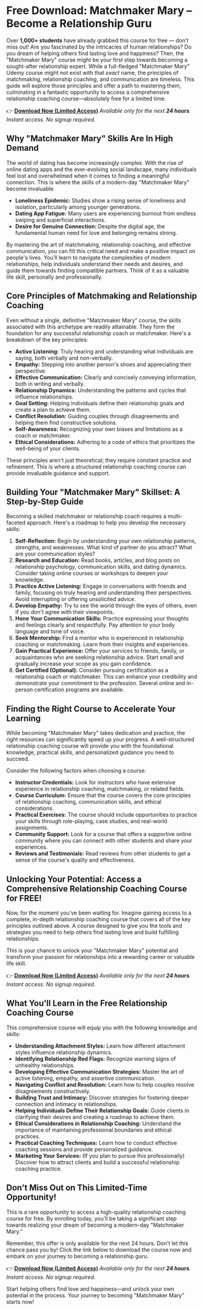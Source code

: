 # Free Download: Matchmaker Mary – Become a Relationship Guru

Over **1,000+ students** have already grabbed this course for free — don’t miss out!
Are you fascinated by the intricacies of human relationships? Do you dream of helping others find lasting love and happiness? Then, the "Matchmaker Mary" course might be your first step towards becoming a sought-after relationship expert. While a full-fledged "Matchmaker Mary" Udemy course might not exist with that *exact* name, the principles of matchmaking, relationship coaching, and communication are timeless. This guide will explore those principles and offer a path to mastering them, culminating in a fantastic opportunity to access a comprehensive relationship coaching course—absolutely free for a limited time.

👉 [**Download Now (Limited Access)**](https://udemywork.com/matchmaker-mary)
_Available only for the next **24 hours**. Instant access. No signup required._

## Why "Matchmaker Mary" Skills Are In High Demand

The world of dating has become increasingly complex. With the rise of online dating apps and the ever-evolving social landscape, many individuals feel lost and overwhelmed when it comes to finding a meaningful connection. This is where the skills of a modern-day "Matchmaker Mary" become invaluable.

*   **Loneliness Epidemic:** Studies show a rising sense of loneliness and isolation, particularly among younger generations.
*   **Dating App Fatigue:** Many users are experiencing burnout from endless swiping and superficial interactions.
*   **Desire for Genuine Connection:** Despite the digital age, the fundamental human need for love and belonging remains strong.

By mastering the art of matchmaking, relationship coaching, and effective communication, you can fill this critical need and make a positive impact on people's lives. You’ll learn to navigate the complexities of modern relationships, help individuals understand their needs and desires, and guide them towards finding compatible partners. Think of it as a valuable life skill, personally and professionally.

## Core Principles of Matchmaking and Relationship Coaching

Even without a single, definitive "Matchmaker Mary" course, the skills associated with this archetype are readily attainable. They form the foundation for any successful relationship coach or matchmaker. Here's a breakdown of the key principles:

*   **Active Listening:** Truly hearing and understanding what individuals are saying, both verbally and non-verbally.
*   **Empathy:** Stepping into another person's shoes and appreciating their perspective.
*   **Effective Communication:** Clearly and concisely conveying information, both in writing and verbally.
*   **Relationship Dynamics:** Understanding the patterns and cycles that influence relationships.
*   **Goal Setting:** Helping individuals define their relationship goals and create a plan to achieve them.
*   **Conflict Resolution:** Guiding couples through disagreements and helping them find constructive solutions.
*   **Self-Awareness:** Recognizing your own biases and limitations as a coach or matchmaker.
*   **Ethical Considerations:** Adhering to a code of ethics that prioritizes the well-being of your clients.

These principles aren't just theoretical; they require constant practice and refinement. This is where a structured relationship coaching course can provide invaluable guidance and support.

## Building Your "Matchmaker Mary" Skillset: A Step-by-Step Guide

Becoming a skilled matchmaker or relationship coach requires a multi-faceted approach. Here's a roadmap to help you develop the necessary skills:

1.  **Self-Reflection:** Begin by understanding your own relationship patterns, strengths, and weaknesses. What kind of partner do you attract? What are your communication styles?
2.  **Research and Education:** Read books, articles, and blog posts on relationship psychology, communication skills, and dating dynamics. Consider taking online courses or workshops to deepen your knowledge.
3.  **Practice Active Listening:** Engage in conversations with friends and family, focusing on truly hearing and understanding their perspectives. Avoid interrupting or offering unsolicited advice.
4.  **Develop Empathy:** Try to see the world through the eyes of others, even if you don't agree with their viewpoints.
5.  **Hone Your Communication Skills:** Practice expressing your thoughts and feelings clearly and respectfully. Pay attention to your body language and tone of voice.
6.  **Seek Mentorship:** Find a mentor who is experienced in relationship coaching or matchmaking. Learn from their insights and experiences.
7.  **Gain Practical Experience:** Offer your services to friends, family, or acquaintances who are seeking relationship advice. Start small and gradually increase your scope as you gain confidence.
8.  **Get Certified (Optional):** Consider pursuing certification as a relationship coach or matchmaker. This can enhance your credibility and demonstrate your commitment to the profession. Several online and in-person certification programs are available.

## Finding the Right Course to Accelerate Your Learning

While becoming "Matchmaker Mary" takes dedication and practice, the right resources can significantly speed up your progress. A well-structured relationship coaching course will provide you with the foundational knowledge, practical skills, and personalized guidance you need to succeed.

Consider the following factors when choosing a course:

*   **Instructor Credentials:** Look for instructors who have extensive experience in relationship coaching, matchmaking, or related fields.
*   **Course Curriculum:** Ensure that the course covers the core principles of relationship coaching, communication skills, and ethical considerations.
*   **Practical Exercises:** The course should include opportunities to practice your skills through role-playing, case studies, and real-world assignments.
*   **Community Support:** Look for a course that offers a supportive online community where you can connect with other students and share your experiences.
*   **Reviews and Testimonials:** Read reviews from other students to get a sense of the course's quality and effectiveness.

## Unlocking Your Potential: Access a Comprehensive Relationship Coaching Course for FREE!

Now, for the moment you've been waiting for. Imagine gaining access to a complete, in-depth relationship coaching course that covers all of the key principles outlined above. A course designed to give you the tools and strategies you need to help others find lasting love and build fulfilling relationships.

This is your chance to unlock your "Matchmaker Mary" potential and transform your passion for relationships into a rewarding career or valuable life skill.

👉 [**Download Now (Limited Access)**](https://udemywork.com/matchmaker-mary)
_Available only for the next **24 hours**. Instant access. No signup required._

## What You'll Learn in the Free Relationship Coaching Course

This comprehensive course will equip you with the following knowledge and skills:

*   **Understanding Attachment Styles:** Learn how different attachment styles influence relationship dynamics.
*   **Identifying Relationship Red Flags:** Recognize warning signs of unhealthy relationships.
*   **Developing Effective Communication Strategies:** Master the art of active listening, empathy, and assertive communication.
*   **Navigating Conflict and Resolution:** Learn how to help couples resolve disagreements constructively.
*   **Building Trust and Intimacy:** Discover strategies for fostering deeper connection and intimacy in relationships.
*   **Helping Individuals Define Their Relationship Goals:** Guide clients in clarifying their desires and creating a roadmap to achieve them.
*   **Ethical Considerations in Relationship Coaching:** Understand the importance of maintaining professional boundaries and ethical practices.
*   **Practical Coaching Techniques:** Learn how to conduct effective coaching sessions and provide personalized guidance.
*   **Marketing Your Services:** (If you plan to pursue this professionally) Discover how to attract clients and build a successful relationship coaching practice.

## Don't Miss Out on This Limited-Time Opportunity!

This is a rare opportunity to access a high-quality relationship coaching course for free. By enrolling today, you'll be taking a significant step towards realizing your dream of becoming a modern-day "Matchmaker Mary."

Remember, this offer is only available for the next 24 hours. Don't let this chance pass you by! Click the link below to download the course now and embark on your journey to becoming a relationship guru.

👉 [**Download Now (Limited Access)**](https://udemywork.com/matchmaker-mary)
_Available only for the next **24 hours**. Instant access. No signup required._

Start helping others find love and happiness—and unlock your own potential in the process. Your journey to becoming "Matchmaker Mary" starts now!
